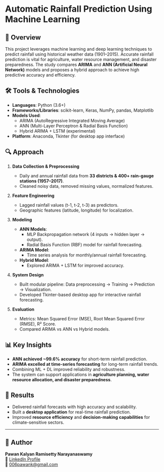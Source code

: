# Automatic Rainfall Prediction Using Machine Learning

## 📌 Overview
This project leverages machine learning and deep learning techniques to predict rainfall using historical weather data (1901–2015). Accurate rainfall prediction is vital for agriculture, water resource management, and disaster preparedness. The study compares **ARIMA** and **ANN (Artificial Neural Network)** models and proposes a hybrid approach to achieve high predictive accuracy and efficiency.  

## 🛠 Tools & Technologies
- **Languages**: Python (3.6+)  
- **Frameworks/Libraries**: scikit-learn, Keras, NumPy, pandas, Matplotlib  
- **Models Used**:  
  - ARIMA (AutoRegressive Integrated Moving Average)  
  - ANN (Multi-Layer Perceptron & Radial Basis Function)  
  - Hybrid ARIMA + LSTM (experimental)  
- **Platform**: Anaconda, Tkinter (for desktop app interface)  

## 🔍 Approach
1. **Data Collection & Preprocessing**
   - Daily and annual rainfall data from **33 districts & 400+ rain-gauge stations (1957–2017)**.
   - Cleaned noisy data, removed missing values, normalized features.

2. **Feature Engineering**
   - Lagged rainfall values (t-1, t-2, t-3) as predictors.
   - Geographic features (latitude, longitude) for localization.

3. **Modeling**
   - **ANN Models**:
     - MLP Backpropagation network (4 inputs → hidden layer → output).
     - Radial Basis Function (RBF) model for rainfall forecasting.  
   - **ARIMA Model**:
     - Time series analysis for monthly/annual rainfall forecasting.  
   - **Hybrid Model**:
     - Explored ARIMA + LSTM for improved accuracy.  

4. **System Design**
   - Built modular pipeline: Data preprocessing → Training → Prediction → Visualization.  
   - Developed Tkinter-based desktop app for interactive rainfall forecasting.  

5. **Evaluation**
   - Metrics: Mean Squared Error (MSE), Root Mean Squared Error (RMSE), R² Score.  
   - Compared ARIMA vs ANN vs Hybrid models.  

## 📊 Key Insights
- **ANN achieved ~99.6% accuracy** for short-term rainfall prediction.  
- **ARIMA excelled at time-series forecasting** for long-term rainfall trends.  
- Combining ML + DL improved reliability and robustness.  
- The system can support applications in **agriculture planning, water resource allocation, and disaster preparedness**.  

## 🚀 Results
- Delivered rainfall forecasts with high accuracy and scalability.  
- Built a **desktop application** for real-time rainfall prediction.  
- Improved **resource efficiency** and **decision-making capabilities** for climate-sensitive sectors.  


---

## 👤 Author
**Pawan Kalyan Ramisetty Narayanaswamy**  
🔗 [LinkedIn Profile](https://www.linkedin.com/in/pawan6/)  
📧 006pawank@gmail.com  
